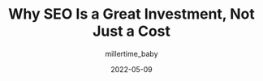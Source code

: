 ---
author: millertime_baby
date: 2022-05-09
permalink: false
publisher: sengineland
tags:
  - seo
  - meta
target_url: https://searchengineland.com/seo-investment-not-cost-384995
title: Why SEO Is a Great Investment, Not Just a Cost 
---